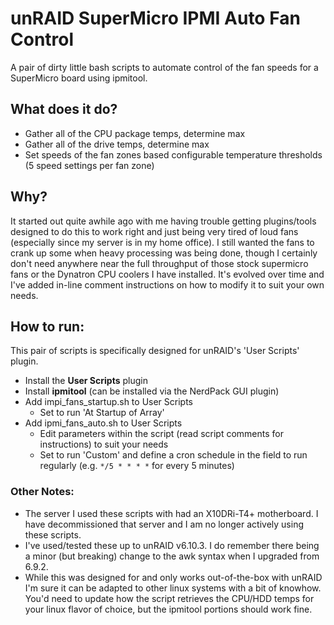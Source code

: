 # unRAID SuperMicro IPMI Auto Fan Control
A pair of dirty little bash scripts to automate control of the fan speeds for a SuperMicro board using ipmitool. 

## What does it do?
- Gather all of the CPU package temps, determine max
- Gather all of the drive temps, determine max
- Set speeds of the fan zones based configurable temperature thresholds (5 speed settings per fan zone)

## Why?
It started out quite awhile ago with me having trouble getting plugins/tools designed to do this to work right and just being very tired of loud fans (especially since my server is in my home office). I still wanted the fans to crank up some when heavy processing was being done, though I certainly don't need anywhere near the full throughput of those stock supermicro fans or the Dynatron CPU coolers I have installed. It's evolved over time and I've added in-line comment instructions on how to modify it to suit your own needs.

## How to run:
This pair of scripts is specifically designed for unRAID's 'User Scripts' plugin. 
- Install the **User Scripts** plugin
- Install **ipmitool** (can be installed via the NerdPack GUI plugin)
- Add impi_fans_startup.sh to User Scripts
  - Set to run 'At Startup of Array'
- Add ipmi_fans_auto.sh to User Scripts
  - Edit parameters within the script (read script comments for instructions) to suit your needs
  - Set to run 'Custom' and define a cron schedule in the field to run regularly (e.g. `*/5 * * * *` for every 5 minutes)

### Other Notes:
- The server I used these scripts with had an X10DRi-T4+ motherboard. I have decommissioned that server and I am no longer actively using these scripts.
- I've used/tested these up to unRAID v6.10.3. I do remember there being a minor (but breaking) change to the awk syntax when I upgraded from 6.9.2.
- While this was designed for and only works out-of-the-box with unRAID I'm sure it can be adapted to other linux systems with a bit of knowhow. You'd need to update how the script retrieves the CPU/HDD temps for your linux flavor of choice, but the ipmitool portions should work fine.
